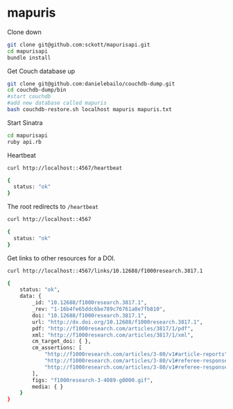 mapuris
=======

Clone down

```sh
git clone git@github.com:sckott/mapurisapi.git
cd mapurisapi
bundle install
```

Get Couch database up

```sh
git clone git@github.com:danielebailo/couchdb-dump.git
cd couchdb-dump/bin
#start couchdb
#add new database called mapuris
bash couchdb-restore.sh localhost mapuris mapuris.txt
```

Start Sinatra

```sh
cd mapurisapi
ruby api.rb
```

Heartbeat

```sh
curl http://localhost::4567/heartbeat
```

```sh
{
  status: "ok"
}
```

The root redirects to `/heartbeat`

```sh
curl http://localhost::4567
```

```sh
{
  status: "ok"
}
```

Get links to other resources for a DOI.

```sh
curl http://localhost::4567/links/10.12688/f1000research.3817.1
```

```sh
{
    status: "ok",
    data: {
        _id: "10.12688/f1000research.3817.1",
        _rev: "1-16b4fe65ddc6be789c76761a8e7fb810",
        doi: "10.12688/f1000research.3817.1",
        url: "http://dx.doi.org/10.12688/f1000research.3817.1",
        pdf: "http://f1000research.com/articles/3817/1/pdf",
        xml: "http://f1000research.com/articles/3817/1/xml",
        cm_target_doi: { },
        cm_assertions: [
            "http://f1000research.com/articles/3-80/v1#article-reports",
            "http://f1000research.com/articles/3-80/v1#referee-response-4304",
            "http://f1000research.com/articles/3-80/v1#referee-response-5889"
        ],
        figs: "f1000research-3-4089-g0000.gif",
        media: { }
    }
}
```
